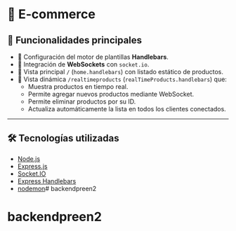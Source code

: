 # 🛒 E-commerce

## 🚀 Funcionalidades principales

- 🧩 Configuración del motor de plantillas **Handlebars**.
- 🔌 Integración de **WebSockets** con `socket.io`.
- 📄 Vista principal `/` (`home.handlebars`) con listado estático de productos.
- 🔁 Vista dinámica `/realtimeproducts` (`realTimeProducts.handlebars`) que:
  - Muestra productos en tiempo real.
  - Permite agregar nuevos productos mediante WebSocket.
  - Permite eliminar productos por su ID.
  - Actualiza automáticamente la lista en todos los clientes conectados.

---

## 🛠️ Tecnologías utilizadas

- [Node.js](https://nodejs.org/)
- [Express.js](https://expressjs.com/)
- [Socket.IO](https://socket.io/)
- [Express Handlebars](https://www.npmjs.com/package/express-handlebars)
- [nodemon](https://www.npmjs.com/package/nodemon)# backendpreen2
# backendpreen2
